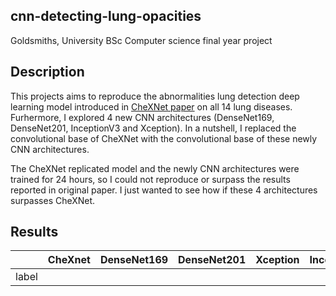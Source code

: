 ## cnn-detecting-lung-opacities

Goldsmiths, University BSc Computer science final year project

## Description

This projects aims to reproduce the abnormalities lung detection deep learning model introduced in [CheXNet paper](https://arxiv.org/pdf/1711.05225.pdf) on all 14 lung diseases. Furhermore, I explored 4 new CNN architectures (DenseNet169, DenseNet201, InceptionV3 and Xception). In a nutshell, I replaced the convolutional base of CheXNet with the convolutional base of these newly CNN architectures.

The CheXNet replicated model and the newly CNN architectures were trained for 24 hours, so I could not reproduce or surpass the results reported in original paper. I just wanted to see how if these 4 architectures surpasses CheXNet.

## Results 

|      | CheXnet | DenseNet169 | DenseNet201 | Xception | InceptionV3 |
| ---- | :-----: | :---------: | :---------: | :------: | :---------: | 
|label |         |             |             |          |             |
